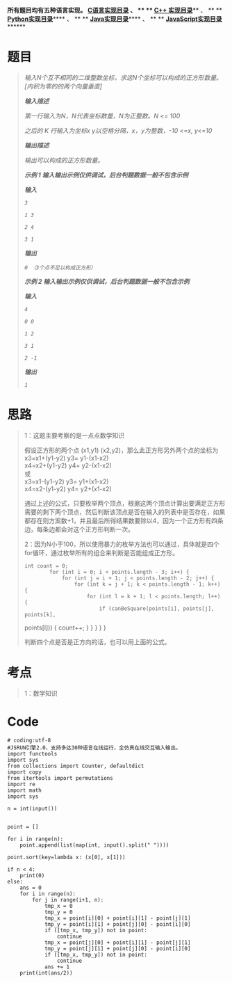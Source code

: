 **所有题目均有五种语言实现。
**[C语言实现目录](https://renjie.blog.csdn.net/article/details/129190260
"C语言实现目录")** 、 ** ** **[C++
实现目录](https://blog.csdn.net/misayaaaaa/category_12036814.html "C++
实现目录")****** 、 ** **
**[Python实现目录](https://blog.csdn.net/misayaaaaa/category_12111005.html
"Python实现目录")****** 、 ** **
**[Java实现目录](https://blog.csdn.net/misayaaaaa/category_12111006.html
"Java实现目录")****** 、 ** **
**[JavaScript实现目录](https://blog.csdn.net/misayaaaaa/category_12199270.html
"JavaScript实现目录")********

# 题目

> _输入N个互不相同的二维整数坐标，求这N个坐标可以构成的正方形数量。_ _[内积为零的的两个向量垂直]_
>
> **_输入描述_**
>
> _第一行输入为N，N代表坐标数量，N为正整数。N <= 100_
>
> _之后的 K 行输入为坐标x y以空格分隔，x，y为整数，-10 <=x, y<=10_
>
> **_输出描述_**
>
> _输出可以构成的正方形数量。_
>
> **_示例 1 输入输出示例仅供调试，后台判题数据一般不包含示例_**
>
> **_输入_**
>
> _`3`_
>
> _`1 3`_
>
> _`2 4`_
>
> _`3 1`_
>
> **_输出_**
>
> _`0 （3个点不足以构成正方形）`_
>
> **_示例 2 输入输出示例仅供调试，后台判题数据一般不包含示例_**
>
> **_输入_**
>
> _`4`_
>
> _`0 0`_
>
> _`1 2`_
>
> _`3 1`_
>
> _`2 -1`_
>
> **_输出_**
>
> _`1`_

# 思路

> 1：这题主要考察的是一点点数学知识
>
> 假设正方形的两个点 (x1,y1) (x2,y2)，那么此正方形另外两个点的坐标为  
>  x3=x1+(y1-y2) y3= y1-(x1-x2)  
>  x4=x2+(y1-y2) y4= y2-(x1-x2)  
>  或  
>  x3=x1-(y1-y2) y3= y1+(x1-x2)  
>  x4=x2-(y1-y2) y4= y2+(x1-x2)  
>  
>
> 通过上述的公式，只要枚举两个顶点，根据这两个顶点计算出要满足正方形需要的剩下两个顶点，然后判断该顶点是否在输入的列表中是否存在，如果都存在则方案数+1，并且最后所得结果数要除以4，因为一个正方形有四条边，每条边都会对这个正方形判断一次。
>
> 2：因为N小于100，所以使用暴力的枚举方法也可以通过，具体就是四个for循环，通过枚举所有的组合来判断是否能组成正方形。
>  
>  
>     int count = 0;
>             for (int i = 0; i < points.length - 3; i++) {
>                 for (int j = i + 1; j < points.length - 2; j++) {
>                     for (int k = j + 1; k < points.length - 1; k++) {
>                         for (int l = k + 1; l < points.length; l++) {
>                             if (canBeSquare(points[i], points[j], points[k],
> points[l])) {
>                                 count++;
>                             }
>                         }
>                     }
>                 }
>             }
>
> 判断四个点是否是正方向的话，也可以用上面的公式。

# 考点

> 1：数学知识

# Code

    
    
    # coding:utf-8
    #JSRUN引擎2.0，支持多达30种语言在线运行，全仿真在线交互输入输出。 
    import functools
    import sys
    from collections import Counter, defaultdict
    import copy
    from itertools import permutations
    import re
    import math
    import sys
    
    n = int(input())
    
    
    point = []
    
    for i in range(n):
        point.append(list(map(int, input().split(" "))))
    
    point.sort(key=lambda x: (x[0], x[1]))
    
    if n < 4:
        print(0)
    else:
        ans = 0
        for i in range(n):
            for j in range(i+1, n):
                tmp_x = 0
                tmp_y = 0
                tmp_x = point[i][0] + point[i][1] - point[j][1]
                tmp_y = point[i][1] + point[j][0] - point[i][0]
                if ([tmp_x, tmp_y]) not in point:
                    continue
                tmp_x = point[j][0] + point[i][1] - point[j][1]
                tmp_y = point[j][1] + point[j][0] - point[i][0]
                if ([tmp_x, tmp_y]) not in point:
                    continue
                ans += 1
        print(int(ans/2))
    

